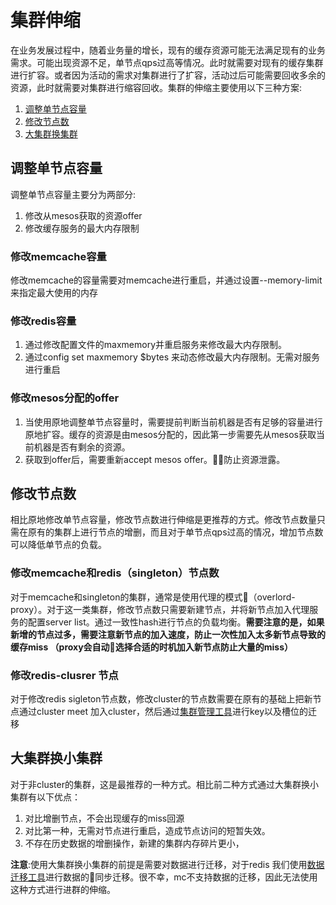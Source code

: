 # 集群伸缩
在业务发展过程中，随着业务量的增长，现有的缓存资源可能无法满足现有的业务需求。可能出现资源不足，单节点qps过高等情况。此时就需要对现有的缓存集群进行扩容。或者因为活动的需求对集群进行了扩容，活动过后可能需要回收多余的资源，此时就需要对集群进行缩容回收。集群的伸缩主要使用以下三种方案:
1. [调整单节点容量](#调整单节点容量)
2. [修改节点数](#修改节点数)  
3. [大集群换集群](#大集群换小集群)

## 调整单节点容量
调整单节点容量主要分为两部分:
1. 修改从mesos获取的资源offer
2. 修改缓存服务的最大内存限制

### 修改memcache容量
修改memcache的容量需要对memcache进行重启，并通过设置--memory-limit来指定最大使用的内存

### 修改redis容量
1. 通过修改配置文件的maxmemory并重启服务来修改最大内存限制。
2. 通过config set maxmemory $bytes 来动态修改最大内存限制。无需对服务进行重启
### 修改mesos分配的offer
1. 当使用原地调整单节点容量时，需要提前判断当前机器是否有足够的容量进行原地扩容。缓存的资源是由mesos分配的，因此第一步需要先从mesos获取当前机器是否有剩余的资源。
2. 获取到offer后，需要重新accept mesos offer。防止资源泄露。

## 修改节点数
相比原地修改单节点容量，修改节点数进行伸缩是更推荐的方式。修改节点数量只需在原有的集群上进行节点的增删，而且对于单节点qps过高的情况，增加节点数可以降低单节点的负载。
### 修改memcache和redis（singleton）节点数
对于memcache和singleton的集群，通常是使用代理的模式（overlord-proxy）。对于这一类集群，修改节点数只需要新建节点，并将新节点加入代理服务的配置server list。通过一致性hash进行节点的负载均衡。**需要注意的是，如果新增的节点过多，需要注意新节点的加入速度，防止一次性加入太多新节点导致的缓存miss （proxy会自动选择合适的时机加入新节点防止大量的miss）**

### 修改redis-clusrer 节点
对于修改redis sigleton节点数，修改cluster的节点数需要在原有的基础上把新节点通过cluster meet 加入cluster，然后通过[集群管理工具](https://github.com/bilibili/enri)进行key以及槽位的迁移

## 大集群换小集群
对于非cluster的集群，这是最推荐的一种方式。相比前二种方式通过大集群换小集群有以下优点：
1. 对比增删节点，不会出现缓存的miss回源
2. 对比第一种，无需对节点进行重启，造成节点访问的短暂失效。
3. 不存在历史数据的增删操作，新建的集群内存碎片更小，  

**注意**:使用大集群换小集群的前提是需要对数据进行迁移，对于redis 我们使用[数据迁移工具](https://github.com/bilibili/anzi)进行数据的同步迁移。很不幸，mc不支持数据的迁移，因此无法使用这种方式进行进群的伸缩。